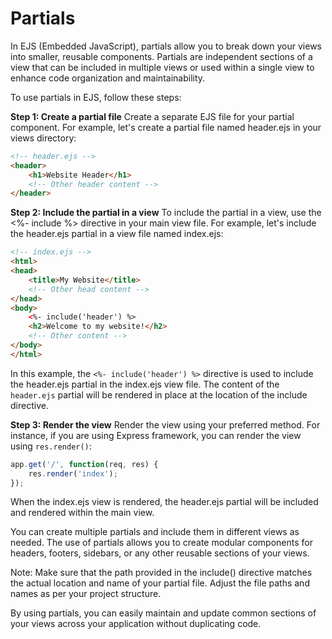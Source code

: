 # **Partials**

In EJS (Embedded JavaScript), partials allow you to break down your views into smaller, reusable components. Partials are independent sections of a view that can be included in multiple views or used within a single view to enhance code organization and maintainability.

To use partials in EJS, follow these steps:

**Step 1: Create a partial file**
Create a separate EJS file for your partial component. For example, let's create a partial file named header.ejs in your views directory:

~~~html
<!-- header.ejs -->
<header>
    <h1>Website Header</h1>
    <!-- Other header content -->
</header>
~~~

**Step 2: Include the partial in a view**
To include the partial in a view, use the <%- include %> directive in your main view file. For example, let's include the header.ejs partial in a view file named index.ejs:

~~~HTML
<!-- index.ejs -->
<html>
<head>
    <title>My Website</title>
    <!-- Other head content -->
</head>
<body>
    <%- include('header') %>
    <h2>Welcome to my website!</h2>
    <!-- Other content -->
</body>
</html>
~~~

In this example, the ```<%- include('header') %>``` directive is used to include the header.ejs partial in the index.ejs view file. The content of the ```header.ejs``` partial will be rendered in place at the location of the include directive.

**Step 3: Render the view**
Render the view using your preferred method. For instance, if you are using Express framework, you can render the view using ```res.render()```:

~~~js
app.get('/', function(req, res) {
    res.render('index');
});
~~~

When the index.ejs view is rendered, the header.ejs partial will be included and rendered within the main view.

You can create multiple partials and include them in different views as needed. The use of partials allows you to create modular components for headers, footers, sidebars, or any other reusable sections of your views.

Note: Make sure that the path provided in the include() directive matches the actual location and name of your partial file. Adjust the file paths and names as per your project structure.

By using partials, you can easily maintain and update common sections of your views across your application without duplicating code.


